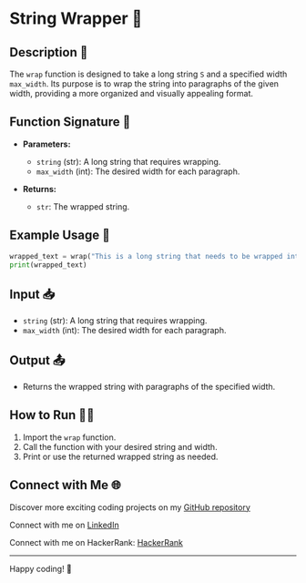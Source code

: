 # String Wrapper 🎁

## Description 📜
The `wrap` function is designed to take a long string `S` and a specified width `max_width`. Its purpose is to wrap the string into paragraphs of the given width, providing a more organized and visually appealing format.

## Function Signature 📝

- **Parameters:**
  - `string` (str): A long string that requires wrapping.
  - `max_width` (int): The desired width for each paragraph.

- **Returns:**
  - `str`: The wrapped string.

## Example Usage 🚀

```python
wrapped_text = wrap("This is a long string that needs to be wrapped into paragraphs.", 15)
print(wrapped_text)
```

## Input 📥

- `string` (str): A long string that requires wrapping.
- `max_width` (int): The desired width for each paragraph.

## Output 📤

- Returns the wrapped string with paragraphs of the specified width.

## How to Run 🏃‍♂️

1. Import the `wrap` function.
2. Call the function with your desired string and width.
3. Print or use the returned wrapped string as needed.

## Connect with Me 🌐 

Discover more exciting coding projects on my [GitHub repository](https://github.com/Maham-j)

Connect with me on [LinkedIn](https://www.linkedin.com/in/maham-jamil-268584267)

Connect with me on HackerRank: [HackerRank ](https://www.hackerrank.com/maham_jamil)

---

Happy coding! 🚀
